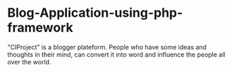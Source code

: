 # Blog-Application-using-php-framework

"CIProject" is a blogger plateform. People who have some ideas and thoughts in their mind,
can convert it into word and influence the people all over the world.

